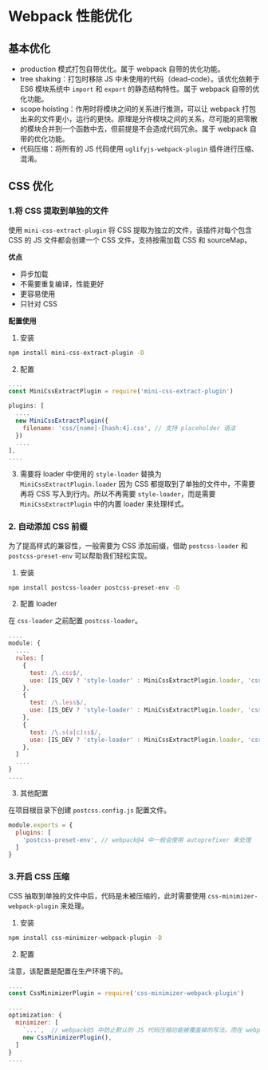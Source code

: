 # Webpack 性能优化

## 基本优化
- production 模式打包自带优化。属于 webpack 自带的优化功能。
- tree shaking：打包时移除 JS 中未使用的代码（dead-code）。该优化依赖于 ES6 模块系统中 `import` 和 `export` 的静态结构特性。属于 webpack 自带的优化功能。
- scope hoisting：作用时将模块之间的关系进行推测，可以让 webpack 打包出来的文件更小，运行的更快。原理是分许模块之间的关系，尽可能的把零散的模块合并到一个函数中去，但前提是不会造成代码冗余。属于 webpack 自带的优化功能。
- 代码压缩：将所有的 JS 代码使用 `uglifyjs-webpack-plugin` 插件进行压缩、混淆。

## CSS 优化

### 1.将 CSS 提取到单独的文件
使用 `mini-css-extract-plugin` 将 CSS 提取为独立的文件，该插件对每个包含 CSS 的 JS 文件都会创建一个 CSS 文件，支持按需加载 CSS 和 sourceMap。

**优点**
- 异步加载
- 不需要重复编译，性能更好
- 更容易使用
- 只针对 CSS

**配置使用**

1. 安装
```bash
npm install mini-css-extract-plugin -D
```

2. 配置
```JavaScript
....
const MiniCssExtractPlugin = require('mini-css-extract-plugin')

plugins: [
  ....
  new MiniCssExtractPlugin({
    filename: 'css/[name]-[hash:4].css', // 支持 placeholder 语法
  })
  ....
],
....
```

3. 需要将 loader 中使用的 `style-loader` 替换为 `MiniCssExtractPlugin.loader`
因为 CSS 都提取到了单独的文件中，不需要再将 CSS 写入到行内。所以不再需要 `style-loader`，而是需要 `MiniCssExtractPlugin` 中的内置 loader 来处理样式。

### 2. 自动添加 CSS 前缀
为了提高样式的兼容性，一般需要为 CSS 添加前缀，借助 `postcss-loader` 和 `postcss-preset-env` 可以帮助我们轻松实现。

1. 安装
```bash
npm install postcss-loader postcss-preset-env -D
```

2. 配置 loader

在 `css-loader` 之前配置 `postcss-loader`。
```JavaScript
....
module: {
  ....
  rules: [
    {
      test: /\.css$/,
      use: [IS_DEV ? 'style-loader' : MiniCssExtractPlugin.loader, 'css-loader', 'postcss-loader'],
    },
    {
      test: /\.less$/,
      use: [IS_DEV ? 'style-loader' : MiniCssExtractPlugin.loader, 'css-loader', 'postcss-loader', 'less-loader']
    },
    {
      test: /\.s(a|c)ss$/,
      use: [IS_DEV ? 'style-loader' : MiniCssExtractPlugin.loader, 'css-loader', 'postcss-loader', 'sass-loader']
    },
  ]
  ....
}
....
```

3. 其他配置

在项目根目录下创建 `postcss.config.js` 配置文件。
```JavaScript
module.exports = {
  plugins: [
    'postcss-preset-env', // webpack@4 中一般会使用 autoprefixer 来处理
  ]
}
```

### 3.开启 CSS 压缩
CSS 抽取到单独的文件中后，代码是未被压缩的，此时需要使用 `css-minimizer-webpack-plugin` 来处理。

1. 安装
```bash
npm install css-minimizer-webpack-plugin -D
```

2. 配置

注意，该配置是配置在生产环境下的。
```JavaScript
....
const CssMinimizerPlugin = require('css-minimizer-webpack-plugin')

....
optimization: {
  minimizer: [
    `...`,  // webpack@5 中防止默认的 JS 代码压缩功能被覆盖掉的写法。而在 webpack@4 中则需要手动再重新配置一下 terser-webpack-plugin 等相关的 JS 压缩插件，才能进行 JS 代码压缩。
    new CssMinimizerPlugin(),
  ]
}
....
```

